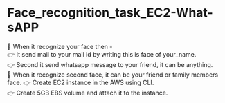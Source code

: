 # Face_recognition_task_EC2-What-sAPP
📌 When it recognize your face then -  
👉 It send mail to your mail id by writing this is face of your_name.  
👉 Second it send whatsapp message to your friend, it can be anything.  
📌 When it recognize second  face, it can be your friend or family members face. 
👉 Create EC2 instance in the AWS using CLI.  
👉 Create 5GB EBS volume and attach it to the instance. 
